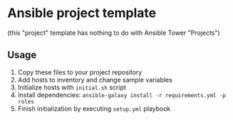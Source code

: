 # Ansible project template

(this "project" template has nothing to do with Ansible Tower "Projects")

## Usage

1. Copy these files to your project repository
2. Add hosts to inventory and change sample variables
3. Initialize hosts with `initial.sh` script
4. Install dependencies: `ansible-galaxy install -r requirements.yml -p roles`
5. Finish initialization by executing `setup.yml` playbook
